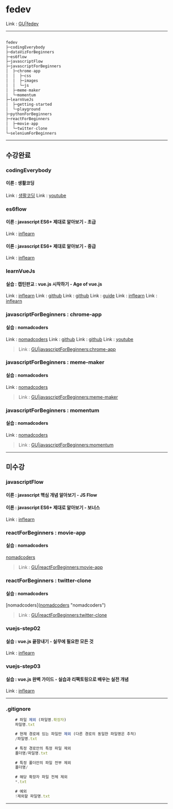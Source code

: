 # fedev

Link : [GU|fedev](https://ioabcoi.github.io/fedev/ "fedev")

---------------------------

```javascript

fedev
├─codingEverybody
├─dataVizForBeginners
├─es6flow
├─javascriptFlow
├─javascriptForBeginners
│  ├─chrome-app
│  │  ├─css
│  │  ├─images
│  │  └─js
│  ├─meme-maker
│  └─momentum
├─learnVueJs
│  ├─getting-started
│  └─playground
├─pythonForBeginners
├─reactForBeginners
│  ├─movie-app
│  └─twitter-clone
└─seleniumForBeginners

```

---------------------------

## 수강완료

### codingEverybody
#### 이론 : 생활코딩

Link : [생활코딩](https://ioabcoi.github.io/fedev/ "생활코딩")
Link : [youtube](https://www.youtube.com/watch?v=PZIPsKgWJiw&list=PLuHgQVnccGMA4uSig3hCjl7wTDeyIeZVU "youtube")

### es6flow
#### 이론 : javascript ES6+ 제대로 알아보기 - 초급

Link : [inflearn](https://www.inflearn.com/course/ecmascript-6-flow/  "inflearn")

#### 이론 : javascript ES6+ 제대로 알아보기 - 중급

Link : [inflearn](https://www.inflearn.com/course/es6-2/ "inflearn")

### learnVueJs
#### 실습 : 캡틴판교 : vue.js 시작하기 - Age of vue.js

Link : [inflearn](https://www.inflearn.com/course/Age-of-Vuejs/ "inflearn")
Link : [github](https://github.com/joshua1988/learn-vue-js "github")
Link : [github](https://joshua1988.github.io/vue-camp/ "github")
Link : [guide](https://kr.vuejs.org/v2/guide/ "guide")
Link : [inflearn](https://www.inflearn.com/course/팀개발-깃-깃허브 "inflearn")
Link : [inflearn](http://www.yes24.com/Product/Goods/85382769?Acode=101 "inflearn")

### javascriptForBeginners : chrome-app
#### 실습 : nomadcoders

Link : [nomadcoders](https://nomadcoders.co/javascript-for-beginners "nomadcoders")
Link : [github](https://github.com/nomadcoders/js-basics "github")
Link : [github](https://github.com/nomadcoders/javascript-for-beginners "github")
Link : [youtube](https://www.youtube.com/watch?v=wUHncG3VwPw&list=PLLUCyU7SBaR7tOMe-ySJ5Uu1UlEBznxTr "youtube")
> Link : [GU|javascriptForBeginners:chrome-app](https://ioabcoi.github.io/fedev/javascriptForBeginners/chrome-app/index.html "GU")

### javascriptForBeginners : meme-maker
#### 실습 : nomadcoders

Link : [nomadcoders](https://nomadcoders.co/javascript-for-beginners-2 "nomadcoders")
> Link : [GU|javascriptForBeginners:meme-maker](https://ioabcoi.github.io/fedev/javascriptForBeginners/meme-maker/index.html "GU")

### javascriptForBeginners : momentum
#### 실습 : nomadcoders

Link : [nomadcoders](https://nomadcoders.co/javascript-for-beginners "nomadcoders")
> Link : [GU|javascriptForBeginners:momentum](https://ioabcoi.github.io/fedev/javascriptForBeginners/momentum/index.html "GU")

---------------------------

## 미수강

### javascriptFlow
#### 이론 : javascript 핵심 개념 알아보기 - JS Flow

#### 이론 : javascript ES6+ 제대로 알아보기 - 보너스

Link : [inflearn](https://www.inflearn.com/course/자바스크립트-es6-보너스/ "inflearn")

### reactForBeginners : movie-app
#### 실습 : nomadcoders

[nomadcoders](https://nomadcoders.co/react-for-beginners "nomadcoders")
> Link : [GU|reactForBeginners:movie-app](https://ioabcoi.github.io/fedev/reactForBeginners/movie-app/index.html "GU")

### reactForBeginners : twitter-clone
#### 실습 : nomadcoders

[nomadcoders]([nomadcoders](https://nomadcoders.co/nwitter "nomadcoders") "nomadcoders")
> Link : [GU|reactForBeginners:twitter-clone](https://ioabcoi.github.io/fedev/reactForBeginners/twitter-clone/index.html "GU")

### vuejs-step02
#### 실습 : vue.js 끝장내기 - 실무에 필요한 모든 것

Link : [inflearn](https://www.inflearn.com/course/vue-js-끝내기-캡틴판교 "inflearn")

### vuejs-step03
#### 실습 : vue.js 완벽 가이드 - 실습과 리팩토링으로 배우는 실전 개념

Link : [inflearn](https://www.inflearn.com/course/vue-js "inflearn")

---------------------------

### .gitignore
```javascript
	# 파일 제외 (파일명.확장자)
	파일명.txt
	 
	# 현재 경로에 있는 파일만 제외 (다른 경로의 동일한 파일명은 추적)
	/파일명.txt
	 
	# 특정 경로안의 특정 파일 제외
	폴더명/파일명.txt
	 
	# 특정 폴더안의 파일 전부 제외
	폴더명/
	 
	# 해당 확장자 파일 전체 제외
	*.txt
	 
	# 예외
	!제외할 파일명.txt
```

---------------------------